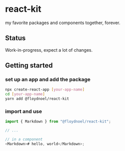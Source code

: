 # react-kit

my favorite packages and components together, forever.

## Status

Work-in-progress, expect a lot of changes.

## Getting started

### set up an app and add the package

```sh
npx create-react-app [your-app-name]
cd [your-app-name]
yarn add @floydnoel/react-kit
```

### import and use

```js
import { Markdown } from "@floydnoel/react-kit";

// ...

// in a component
<Markdown># hello, world</Markdown>;
```
